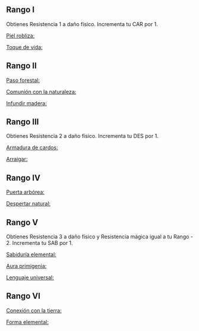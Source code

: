 ## Rango I

Obtienes Resistencia 1 a daño físico. Incrementa tu CAR por 1.

<u>Piel robliza:</u>

<u>Toque de vida:</u>

## Rango II

<u>Paso forestal:</u>

<u>Comunión con la naturaleza:</u>

<u>Infundir madera:</u>

## Rango III 

Obtienes Resistencia 2 a daño físico. Incrementa tu DES por 1.

<u>Armadura de cardos:</u>

<u>Arraigar:</u>

## Rango IV 

<u>Puerta arbórea:</u>

<u>Despertar natural:</u>

## Rango V 

Obtienes Resistencia 3 a daño físico y Resistencia mágica igual a tu Rango - 2. Incrementa tu SAB por 1.

<u>Sabiduría elemental:</u>

<u>Aura primigenia:</u>

<u>Lenguaje universal:</u>

## Rango VI

<u>Conexión con la tierra:</u>

<u>Forma elemental:</u>